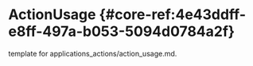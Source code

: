 # ActionUsage {#core-ref:4e43ddff-e8ff-497a-b053-5094d0784a2f}
 
<span class="fixme template"> template for applications_actions/action_usage.md.</span>
